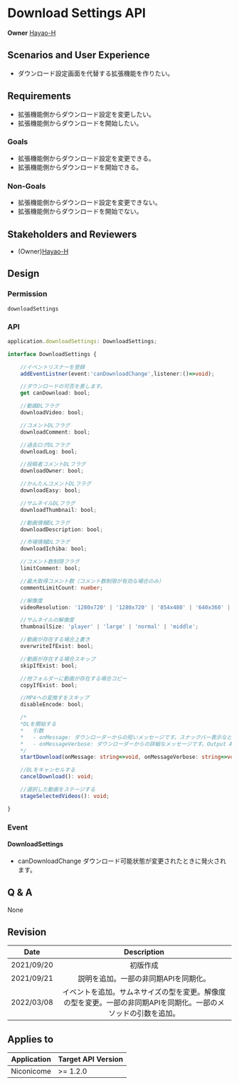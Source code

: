 # Download Settings API

**Owner** [Hayao-H](https://github.com/Hayao-H)

## Scenarios and User Experience
- ダウンロード設定画面を代替する拡張機能を作りたい。

## Requirements
- 拡張機能側からダウンロード設定を変更したい。
- 拡張機能側からダウンロードを開始したい。

### Goals
- 拡張機能側からダウンロード設定を変更できる。
- 拡張機能側からダウンロードを開始できる。

### Non-Goals
- 拡張機能側からダウンロード設定を変更できない。
- 拡張機能側からダウンロードを開始でない。

## Stakeholders and Reviewers
- (Owner)[Hayao-H](https://github.com/Hayao-H)

## Design

### Permission
```downloadSettings```

### API

```TypeScript
application.downloadSettings: DownloadSettings;

interface DownloadSettings {

    //イベントリスナーを登録
    addEventListner(event:'canDownloadChange',listener:()=>void);

    //ダウンロードの可否を表します。
    get canDownload: bool;

    //動画DLフラグ
    downloadVideo: bool;

    //コメントDLフラグ
    downloadComment: bool;

    //過去ログDLフラグ
    downloadLog: bool;

    //投稿者コメントDLフラグ
    downloadOwner: bool;

    //かんたんコメントDLフラグ
    downloadEasy: bool;

    //サムネイルDLフラグ
    downloadThumbnail: bool;

    //動画情報DLフラグ
    downloadDescription: bool;

    //市場情報DLフラグ
    downloadIchiba: bool;

    //コメント数制限フラグ
    limitComment: bool;

    //最大取得コメント数（コメント数制限が有効な場合のみ）
    commentLimitCount: number;

    //解像度
    videoResolution: '1280x720' | '1280x720' | '854x480' | '640x360' | '426x240';

    //サムネイルの解像度
    thumbnailSize: 'player' | 'large' | 'normal' | 'middle';

    //動画が存在する場合上書き
    overwriteIfExist: bool;

    //動画が存在する場合スキップ
    skipIfExist: bool;

    //他フォルダーに動画が存在する場合コピー
    copyIfExist: bool;

    //MP4への変換すをスキップ
    disableEncode: bool;

    /*
    *DLを開始する
    *   引数
    *   - onMessage: ダウンローダーからの短いメッセージです。スナックバー表示など。
    *   - onMessageVerbose: ダウンローダーからの詳細なメッセージです。Output APIを通した出力など。
    */
    startDownload(onMessage: string=>void, onMessageVerbose: string=>void): Promise<void>;

    //DLをキャンセルする
    cancelDownload(): void;

    //選択した動画をステージする
    stageSelectedVideos(): void;

}
```

### Event
#### DownloadSettings
- canDownloadChange
    ダウンロード可能状態が変更されたときに発火されます。

## Q & A
None

## Revision
Date | Description
:---:| :---:
2021/09/20 | 初版作成
2021/09/21 | 説明を追加。一部の非同期APIを同期化。
2022/03/08 | イベントを追加。サムネサイズの型を変更。解像度の型を変更。一部の非同期APIを同期化。一部のメソッドの引数を追加。

## Applies to
Application | Target API Version
:--: | --
Niconicome | >= 1.2.0